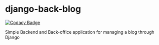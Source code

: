 # django-back-blog

[![Codacy Badge](https://api.codacy.com/project/badge/Grade/c339f23b0d654f458213cca0c34f28a6)](https://app.codacy.com/manual/samirhinojosa/django-back-blog?utm_source=github.com&utm_medium=referral&utm_content=samirhinojosa/django-back-blog&utm_campaign=Badge_Grade_Dashboard)

Simple Backend and Back-office application for managing a blog through Django
